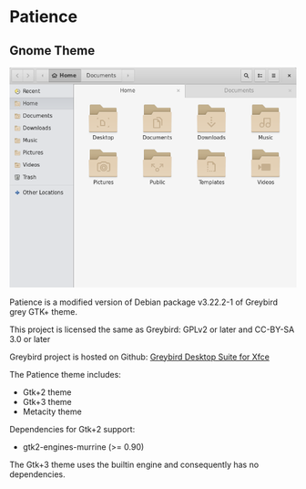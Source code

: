 Patience
========
Gnome Theme
-----------
<img src="./sample.png">

Patience is a modified version of Debian package v3.22.2-1 of Greybird grey GTK+ theme.

This project is licensed the same as Greybird: GPLv2 or later and CC-BY-SA 3.0 or later

Greybird project is hosted on Github: [Greybird Desktop Suite for Xfce](http://shimmerproject.org/projects/greybird/)

The Patience theme includes:
- Gtk+2 theme
- Gtk+3 theme
- Metacity theme

Dependencies for Gtk+2 support:
- gtk2-engines-murrine (>= 0.90)

The Gtk+3 theme uses the builtin engine and consequently has no dependencies.
